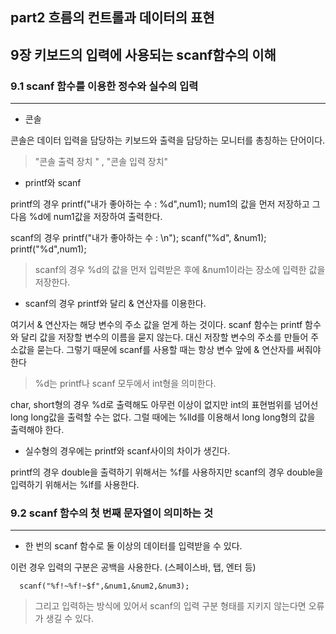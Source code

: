 ## part2 흐름의 컨트롤과 데이터의 표현

## 9장 키보드의 입력에 사용되는 scanf함수의 이해

### 9.1 scanf 함수를 이용한 정수와 실수의 입력
---
* 콘솔

콘솔은 데이터 입력을 담당하는 키보드와 출력을 담당하는 모니터를 총칭하는 단어이다.

> "콘솔 출력 장치 " , "콘솔 입력 장치"

* printf와 scanf

printf의 경우
      printf("내가 좋아하는 수 : %d",num1);
      num1의 값을 먼저 저장하고 그 다음 %d에 num1값을 저장하여 출력한다.

scanf의 경우
      printf("내가 좋아하는 수 : \n");
      scanf("%d", &num1);
      printf("%d",num1);

> scanf의 경우 %d의 값을 먼저 입력받은 후에 &num1이라는 장소에 입력한 값을 저장한다.

* scanf의 경우 printf와 달리 & 연산자를 이용한다.

여기서 & 연산자는 해당 변수의 주소 값을 얻게 하는 것이다. scanf 함수는 printf 함수와 달리 값을 저장할 변수의 이름을 묻지 않는다. 대신 저장할 변수의 주소를 만들어 주소값을 묻는다. 그렇기 때문에 scanf를 사용할 때는 항상 변수 앞에 & 연산자를 써줘야 한다
> %d는 printf나 scanf 모두에서 int형을 의미한다.

char, short형의 경우 %d로 출력해도 아무런 이상이 없지만 int의 표현범위를 넘어선 long long값을 출력할 수는 없다. 그럴 때에는 %lld를 이용해서 long long형의 값을 출력해야 한다.

* 실수형의 경우에는 printf와 scanf사이의 차이가 생긴다.

printf의 경우 double을 출력하기 위해서는 %f를 사용하지만 scanf의 경우 double을 입력하기 위해서는 %lf를 사용한다.


### 9.2 scanf 함수의 첫 번째 문자열이 의미하는 것
---

* 한 번의 scanf 함수로 둘 이상의 데이터를 입력받을 수 있다.

이런 경우 입력의 구분은 공백을 사용한다. (스페이스바, 탭, 엔터 등)

      scanf("%f!~%f!~$f",&num1,&num2,&num3);

> 그리고 입력하는 방식에 있어서 scanf의 입력 구분 형태를 지키지 않는다면 오류가 생길 수 있다.
